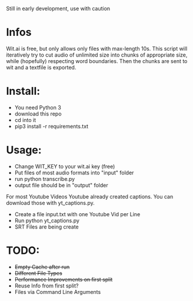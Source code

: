 Still in early development, use with caution

# Infos
Wit.ai is free, but only allows only files with max-length 10s.
This script will iteratively try to cut audio of unlimited size into chunks of appropriate size, while (hopefully) respecting word boundaries.
Then the chunks are sent to wit and a textfile is exported.

# Install:
- You need Python 3
- download this repo
- cd into it
- pip3 install -r requirements.txt

# Usage:

- Change WIT_KEY to your wit.ai key (free)
- Put files of most audio formats into "input" folder
- run python transcribe.py
- output file should be in "output" folder

For most Youtube Videos Youtube already created captions.
You can download those with yt_captions.py.
- Create a file input.txt with one Youtube Vid per Line
- Run python yt_captions.py
- SRT Files are being create

# TODO:
- ~~Empty Cache after run~~
- ~~Different File Types~~
- ~~Performance Improvements on first split~~
- Reuse Info from first split?
- Files via Command Line Arguments
